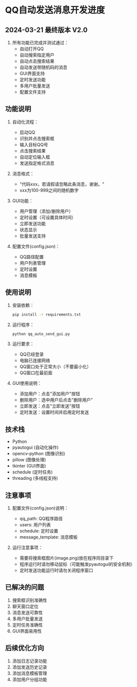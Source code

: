 # QQ自动发送消息开发进度

## 2024-03-21 最终版本 V2.0
1. 所有功能已完成并测试通过：
   - 自动打开QQ
   - 自动搜索指定用户
   - 自动点击搜索结果
   - 自动发送带随机码的消息
   - GUI界面支持
   - 定时发送功能
   - 多用户批量发送
   - 配置文件支持

## 功能说明
1. 自动化流程：
   - 启动QQ
   - 识别并点击搜索框
   - 输入目标QQ号
   - 点击搜索结果
   - 自动定位输入框
   - 发送指定格式消息

2. 消息格式：
   - "代码xxx，若请假请忽略此条消息，谢谢。"
   - xxx为100-999之间的随机数字

3. GUI功能：
   - 用户管理（添加/删除用户）
   - 定时设置（可设置具体时间）
   - 立即发送功能
   - 状态显示
   - 批量发送支持

4. 配置文件(config.json)：
   - QQ路径配置
   - 用户列表管理
   - 定时设置
   - 消息模板

## 使用说明
1. 安装依赖：
   ```bash
   pip install -r requirements.txt
   ```

2. 运行程序：
   ```bash
   python qq_auto_send_gui.py
   ```

3. 运行要求：
   - QQ已经登录
   - 电脑已连接网络
   - QQ窗口处于正常大小（不要最小化）
   - QQ窗口在最前面

4. GUI使用说明：
   - 添加用户：点击"添加用户"按钮
   - 删除用户：选中用户后点击"删除用户"
   - 立即发送：点击"立即发送"按钮
   - 定时发送：设置时间并启用定时发送

## 技术栈
- Python
- pyautogui (自动化操作)
- opencv-python (图像识别)
- pillow (图像处理)
- tkinter (GUI界面)
- schedule (定时任务)
- threading (多线程支持)

## 注意事项
1. 配置文件(config.json)说明：
   - qq_path: QQ程序路径
   - users: 用户列表
   - schedule: 定时设置
   - message_template: 消息模板

2. 运行注意事项：
   - 需要将搜索框图片(image.png)放在程序同目录下
   - 程序运行时请勿移动鼠标（可能触发pyautogui的安全机制）
   - 定时发送功能运行时请勿关闭程序窗口

## 已解决的问题
1. 搜索框识别准确性
2. 聊天窗口定位
3. 消息发送可靠性
4. 多用户批量发送
5. 定时任务准确性
6. GUI界面易用性

## 后续优化方向
1. 添加日志记录功能
2. 添加发送历史记录
3. 添加消息模板管理
4. 添加用户分组功能 
